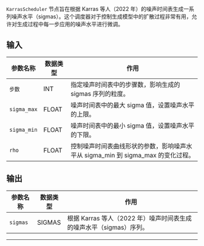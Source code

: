 `KarrasScheduler` 节点旨在根据 Karras 等人（2022 年）的噪声时间表生成一系列噪声水平（sigmas）。这个调度器对于控制生成模型中的扩散过程非常有用，允许对生成过程中每一步应用的噪声水平进行微调。

## 输入

| 参数名称     | 数据类型       | 作用                                                         |
|--------------|----------------|--------------------------------------------------------------|
| `步数`      | INT            | 指定噪声时间表中的步骤数，影响生成的 sigmas 序列的粒度。   |
| `sigma_max`  | FLOAT          | 噪声时间表中的最大 sigma 值，设置噪声水平的上限。         |
| `sigma_min`  | FLOAT          | 噪声时间表中的最小 sigma 值，设置噪声水平的下限。         |
| `rho`        | FLOAT          | 控制噪声时间表曲线形状的参数，影响噪声水平从 sigma_min 到 sigma_max 的变化过程。 |

## 输出

| 参数名称   | 数据类型 | 作用                                                         |
|------------|----------|--------------------------------------------------------------|
| `sigmas`   | SIGMAS   | 根据 Karras 等人（2022 年）噪声时间表生成的噪声水平（sigmas）序列。 |

---
